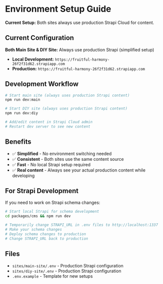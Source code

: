 # Environment Setup Guide

**Current Setup:** Both sites always use production Strapi Cloud for content.

## Current Configuration

**Both Main Site & DIY Site:** Always use production Strapi (simplified setup)
- **Local Development:** `https://fruitful-harmony-26f2f31d62.strapiapp.com`
- **Production:** `https://fruitful-harmony-26f2f31d62.strapiapp.com`

## Development Workflow

```bash
# Start main site (always uses production Strapi content)
npm run dev:main

# Start DIY site (always uses production Strapi content)  
npm run dev:diy

# Add/edit content in Strapi Cloud admin
# Restart dev server to see new content
```

## Benefits

- ✅ **Simplified** - No environment switching needed
- ✅ **Consistent** - Both sites use the same content source
- ✅ **Fast** - No local Strapi setup required
- ✅ **Real content** - Always see your actual production content while developing

## For Strapi Development

If you need to work on Strapi schema changes:

```bash
# Start local Strapi for schema development
cd packages/cms && npm run dev

# Temporarily change STRAPI_URL in .env files to http://localhost:1337
# Make your schema changes
# Deploy schema changes to production
# Change STRAPI_URL back to production
```

## Files

- `sites/main-site/.env` - Production Strapi configuration
- `sites/diy-site/.env` - Production Strapi configuration
- `.env.example` - Template for new setups